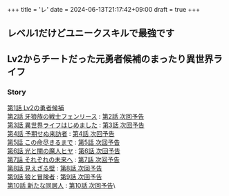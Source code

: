 +++
title = 'レ'
date = 2024-06-13T21:17:42+09:00
draft = true
+++


## レベル1だけどユニークスキルで最強です

## Lv2からチートだった元勇者候補のまったり異世界ライフ
### Story
[第1話 Lv2の勇者候補](https://lv2-cheat.com/story/342)\
[第2話 牙狼族の戦士フェンリース](https://lv2-cheat.com/story/354) : [第2話 次回予告](https://youtu.be/OxgDAKhofWQ?si=-1RJDoOZLRneTm3r)\
[第3話 異世界ライフはじめました](https://lv2-cheat.com/story/362) : [第3話 次回予告](https://youtu.be/MgIVtCtka8Y?si=0_xGoz9QFQmlIkyy)\
[第4話 予期せぬ来訪者](https://lv2-cheat.com/story/370) : [第4話 次回予告](https://youtu.be/zJR9SyZkQ7U?si=63vbu9xfGXJkEpt8)\
[第5話 この命尽きるまで](https://lv2-cheat.com/story/379) : [第5話 次回予告](https://youtu.be/8KtCbkotwRA?si=S8L-dVtK7nCmRMNr)\
[第6話 光と闇の魔人ヒヤ](https://lv2-cheat.com/story/387) : [第6話 次回予告](https://youtu.be/yrKilVPR3gg?si=qRJr6wwsQN-QupEA)\
[第7話 それぞれの未来へ](https://lv2-cheat.com/story/689) : [第7話 次回予告](https://youtu.be/uKqANh_y-aA?si=YrymPd4V0hQO5pkM)\
[第8話 見えざる壁](https://lv2-cheat.com/story/717) : [第8話 次回予告](https://youtu.be/3FTLkxgBCqw?si=fOF-2GIPE9LXVY9H)\
[第9話 狼と冒険者](https://lv2-cheat.com/story/736) : [第9話 次回予告](https://youtu.be/IuxaNmE_6k4?si=yc-_0D_JiVC4PsOg)\
[第10話 新たな同居人](https://lv2-cheat.com/story/767) : [第10話 次回予告](https://www.youtube.com/watch?v=uEYVABkXryI)\

 